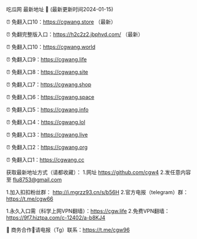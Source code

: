 吃瓜网 最新地址 👋 (最新更新时间2024-01-15)

⏰ 免翻入口10：https://cgwang.store  （最新）

⏰ 免翻完整版入口：https://h2c2z2.jbphvd.com/ （最新）

⏰ 免翻入口10：https://cgwang.world

⏰ 免翻入口9：https://cgwang.life 

⏰ 免翻入口8：https://cgwang.site

⏰ 免翻入口7：https://cgwang.shop

⏰ 免翻入口6：https://cgwang.space

⏰ 免翻入口5：https://cgwang.info

⏰ 免翻入口4：https://cgwang.lol

⏰ 免翻入口3：https://cgwang.live

⏰ 免翻入口2：https://cgwang.org

⏰ 免翻入口1：https://cgwang.cc

获取最新地址方式（请都收藏）：
1.网址 https://github.com/cgw4
2.发任意内容至 flu8753@gmail.com

1.加入扣扣粉丝群： http://i.mgrzz93.cn/s/b56H
2.官方电报（telegram）群： https://t.me/cgw66

1.永久入口需（科学上网VPN翻墙）：https://cgw.life
2.免费VPN翻墙： https://9f7.hiztpa.com/c-12402/a-b8KJ4

🤝 商务合作🤝请电报（Tg）联系：https://t.me/cgw96


